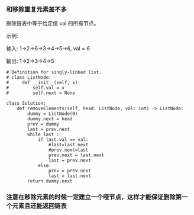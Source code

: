 ### 和移除重复元素差不多
删除链表中等于给定值 val 的所有节点。

示例:

输入: 1->2->6->3->4->5->6, val = 6

输出: 1->2->3->4->5
```
# Definition for singly-linked list.
# class ListNode:
#     def __init__(self, x):
#         self.val = x
#         self.next = None

class Solution:
    def removeElements(self, head: ListNode, val: int) -> ListNode:
        dummy = ListNode(0)
        dummy.next = head
        prev = dummy
        last = prev.next
        while last :
            if last.val == val:
                #last=last.next
                #prev.next=last
                prev.next = last.next
                last = prev.next
            else:
                prev = prev.next
                last = last.next
        return dummy.next
```
### 注意在移除元素的时候一定建立一个哑节点，这样才能保证删除第一个元素且还能返回链表

